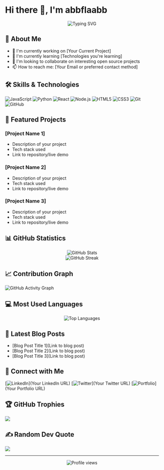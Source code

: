 # Hi there 👋, I'm abbflaabb

<div align="center">
  <img src="https://readme-typing-svg.herokuapp.com?font=Fira+Code&pause=1000&width=435&lines=Full+Stack+Developer;Always+learning+new+things;Open+Source+Enthusiast" alt="Typing SVG" />
</div>

## 💫 About Me
- 🔭 I'm currently working on [Your Current Project]
- 🌱 I'm currently learning [Technologies you're learning]
- 👯 I'm looking to collaborate on interesting open source projects
- 📫 How to reach me: [Your Email or preferred contact method]

## 🛠️ Skills & Technologies
![JavaScript](https://img.shields.io/badge/-JavaScript-F7DF1E?style=flat-square&logo=javascript&logoColor=black)
![Python](https://img.shields.io/badge/-Python-3776AB?style=flat-square&logo=python&logoColor=white)
![React](https://img.shields.io/badge/-React-61DAFB?style=flat-square&logo=react&logoColor=black)
![Node.js](https://img.shields.io/badge/-Node.js-339933?style=flat-square&logo=node.js&logoColor=white)
![HTML5](https://img.shields.io/badge/-HTML5-E34F26?style=flat-square&logo=html5&logoColor=white)
![CSS3](https://img.shields.io/badge/-CSS3-1572B6?style=flat-square&logo=css3&logoColor=white)
![Git](https://img.shields.io/badge/-Git-F05032?style=flat-square&logo=git&logoColor=white)
![GitHub](https://img.shields.io/badge/-GitHub-181717?style=flat-square&logo=github)

## 🚀 Featured Projects
### [Project Name 1]
- Description of your project
- Tech stack used
- Link to repository/live demo

### [Project Name 2]
- Description of your project
- Tech stack used
- Link to repository/live demo

### [Project Name 3]
- Description of your project
- Tech stack used
- Link to repository/live demo

## 📊 GitHub Statistics

<div align="center">
  <img src="https://github-readme-stats.vercel.app/api?username=abbflaabb&show_icons=true&theme=radical" alt="GitHub Stats" />
</div>

<div align="center">
  <img src="https://github-readme-streak-stats.herokuapp.com/?user=abbflaabb&theme=radical" alt="GitHub Streak" />
</div>

## 📈 Contribution Graph
![GitHub Activity Graph](https://activity-graph.herokuapp.com/graph?username=abbflaabb&theme=github)

## 💻 Most Used Languages
<div align="center">
  <img src="https://github-readme-stats.vercel.app/api/top-langs/?username=abbflaabb&layout=compact&theme=radical" alt="Top Languages" />
</div>

## 📝 Latest Blog Posts
<!-- BLOG-POST-LIST:START -->
- [Blog Post Title 1](Link to blog post)
- [Blog Post Title 2](Link to blog post)
- [Blog Post Title 3](Link to blog post)
<!-- BLOG-POST-LIST:END -->

## 🔗 Connect with Me
[![LinkedIn](https://img.shields.io/badge/LinkedIn-0077B5?style=flat-square&logo=linkedin&logoColor=white)](Your LinkedIn URL)
[![Twitter](https://img.shields.io/badge/Twitter-1DA1F2?style=flat-square&logo=twitter&logoColor=white)](Your Twitter URL)
[![Portfolio](https://img.shields.io/badge/Portfolio-000000?style=flat-square&logo=About.me&logoColor=white)](Your Portfolio URL)

## 🏆 GitHub Trophies
![](https://github-profile-trophy.vercel.app/?username=abbflaabb&theme=radical&no-frame=false&no-bg=true&margin-w=4)

## ✍️ Random Dev Quote
![](https://quotes-github-readme.vercel.app/api?type=horizontal&theme=radical)

---
<div align="center">
  <img src="https://komarev.com/ghpvc/?username=abbflaabb&label=Profile%20views&color=0e75b6&style=flat" alt="Profile views" />
</div>

<!--
To customize this README:
1. Replace [Your Current Project] with actual project names
2. Add your actual social media links
3. Update the blog post section with your actual blog posts
4. Modify the skills section with technologies you actually use
5. Update project sections with your real projects
6. Add or remove sections as needed
-->
